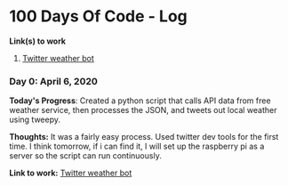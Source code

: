 # 100 Days Of Code - Log

**Link(s) to work**
1. [Twitter weather bot](https://twiiter.com/itsweatherbot)

### Day 0: April 6, 2020

**Today's Progress**: Created a python script that calls API data from free weather service, then processes the JSON, and tweets out local weather using tweepy. 

**Thoughts:** It was a fairly easy process. Used twitter dev tools for the first time. I think tomorrow, if i can find it, I will set up the raspberry pi as a server so the script can run continuously.

**Link to work:** [Twitter weather bot](https://twiiter.com/itsweatherbot)